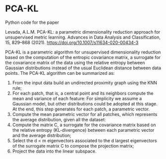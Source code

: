 # PCA-KL

Python code for the paper 

Levada, A.L.M. PCA-KL: a parametric dimensionality reduction approach for unsupervised metric learning. 
Advances in Data Analysis and Classification, 15, 829–868 (2021). 
https://doi.org/10.1007/s11634-020-00434-3

PCA-KL is a parametric algorithm for unsupervised dimensionality reduction based on the computation of the entropic covariance matrix, a surrogate for the covariance matrix of the data using the relative entropy between Gaussian distributions instead of the usual Euclidean distance between data points. The PCA-KL algorithm can be summarized as:

1. From the input data build an undirected proximity graph using the KNN rule;
2. For each patch, that is, a central point and its neighbors compute the mean and variance of each feature:
	 For simplicity we assume a Gaussian model, but other distributions could be adopted at this stage. At the end, this step generates for each patch, a parametric vector.
3. Compute the mean parametric vector for all patches, which represents the average distribution, given all the dataset:
4. Compute the matrix C, a surrogate for the covariance matrix based on the relative entropy (KL-divergence) between each parametric vector and the average distribution;
5. Select the d < m eigenvectors associated to the d largest eigenvectors of the surrogate matrix C to compose the projection matrix;
6. Project the data into the linear subspace.

